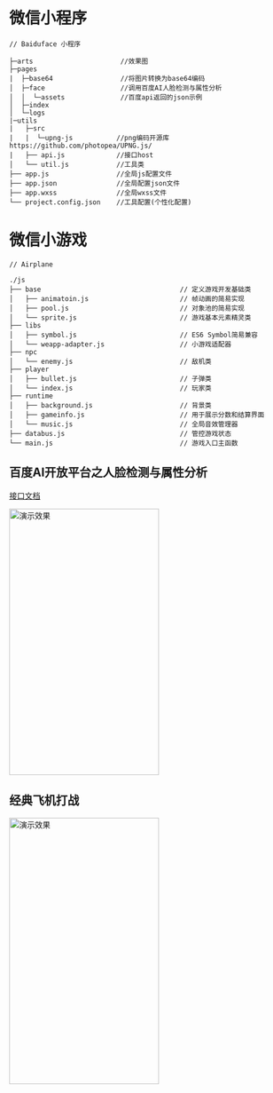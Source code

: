 # 微信小程序
```
// Baiduface 小程序

├─arts                      //效果图
├─pages
|  ├─base64                 //将图片转换为base64编码
│  ├─face                   //调用百度AI人脸检测与属性分析
│  │  └─assets              //百度api返回的json示例
│  ├─index
│  └─logs
|─utils
|   ├─src
|   |  └─upng-js           //png编码开源库https://github.com/photopea/UPNG.js/
|   ├── api.js             //接口host
│   └── util.js            //工具类
├── app.js                 //全局js配置文件
├── app.json               //全局配置json文件
├── app.wxss               //全局wxss文件
└── project.config.json    //工具配置(个性化配置)
```
# 微信小游戏
```
// Airplane

./js
├── base                                   // 定义游戏开发基础类
│   ├── animatoin.js                       // 帧动画的简易实现
│   ├── pool.js                            // 对象池的简易实现
│   └── sprite.js                          // 游戏基本元素精灵类
├── libs
│   ├── symbol.js                          // ES6 Symbol简易兼容
│   └── weapp-adapter.js                   // 小游戏适配器
├── npc
│   └── enemy.js                           // 敌机类
├── player
│   ├── bullet.js                          // 子弹类
│   └── index.js                           // 玩家类
├── runtime
│   ├── background.js                      // 背景类
│   ├── gameinfo.js                        // 用于展示分数和结算界面
│   └── music.js                           // 全局音效管理器
├── databus.js                             // 管控游戏状态
└── main.js                                // 游戏入口主函数

```

## 百度AI开放平台之人脸检测与属性分析
[接口文档](https://ai.baidu.com/docs#/Face-Detect-V3/top)

<img src="https://github.com/xmaihh/weixinxiaochengxu/raw/master/arts/baiduai_face.png" width="270" height="480" alt="演示效果"/>

## 经典飞机打战
<img src="https://github.com/xmaihh/weixinxiaochengxu/raw/master/arts/airplane.jpg" width="270" height="480" alt="演示效果"/>